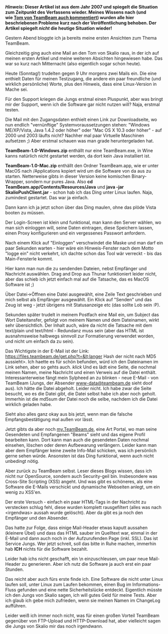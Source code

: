 <html><body><strong><em>Hinweis</em>: Dieser Artikel ist aus dem Jahr 2007 und spiegelt die Situation zum Zeitpunkt des Verfassens wieder. Meines Wissens nach (und wie <a href="/2007/08/teambeam_sicher_noch_nicht/#comment-95">Tom von TeamBeam auch kommentiert</a>) wurden alle hier beschriebenen Probleme kurz nach der Veröffentlichung behoben. Der Artikel spiegelt <em>nicht</em> die heutige Situation wieder!</strong>

Gestern Abend bloggte ich ja bereits meine ersten Ansichten zum Thema TeamBeam.

Gleichzeitig ging auch eine Mail an den Tom von Skalio raus, in der ich auf meinen ersten Artikel und meine weiteren Absichten hingewiesen habe. Das war so kurz nach Mitternacht (also eigentlich sogar schon heute).

Heute (Sonntag!) trudelten gegen 9 Uhr morgens zwei Mails ein. Die eine enthielt Daten für meinen Testzugang, die andere ein paar freundliche (und wirklich persönliche) Worte, plus den Hinweis, dass eine Linux-Version in Mache sei.

Für den Support kriegen die Jungs erstmal einen Pluspunkt, aber was bringt mir der Support, wenn ich die Software gar nicht nutzen will? Naja, erstmal testen.

Die Mail mit den Zugangsdaten enthielt einen Link zur Downloadseite, wo nun endlich "vernünftige" Systemvoraussetzungen stehen: "Windows ME/XP/Vista, Java 1.4.2 oder höher" oder "Mac OS X 10.3 oder höher" - auf 2000 und 2003 läufts nicht? Nachher mal paar Virtuelle Maschinen aufsetzen ;) Aber erstmal schauen was man grade heruntergeladen hat.

<strong>TeamBeam-1.0-Windows.zip</strong> enthällt nur eine TeamBeam.exe, in Wine kanns natürlich nicht gestartet werden, da dort kein Java installiert ist.

<strong>TeamBeam-1.0-Mac.zip</strong> enthällt den Ordner TeamBeam.app, wie er unter MacOS nach /Applications kopiert wird um die Software von da aus zu starten. Netterweise gibts in dieser Version keine komischen Binary-Wrapper, sondern nur pures Java. Also <strong>cd TeamBeam.app/Contents/Resources/Java</strong> und <strong>java -jar SkalioPushClient.jar</strong> - schon hab ich das Ding unter Linux laufen. Naja, zumindest gestartet. Das war ja einfach.

Dann kann ich ja jetzt schon über das Ding maulen, ohne das plöde Vista booten zu müssen.

Der Login-Screen ist klein und funktional, man kann den Server wählen, wo man sich einloggen will, seine Daten eintragen, diese Speichern lassen, einen Proxy konfigurieren und ein vergessenes Passwort anfordern.

Nach einem Klick auf "Einloggen" verschwindet die Maske und man darf ein paar Sekunden warten - hier wäre ein Hinweis-Fenster nach dem Motto "logge ein" nicht verkehrt, ich dachte schon das Tool wär verreckt - bis das Main-Fensterle kommt.

Hier kann man nun die zu sendenden Dateien, nebst Empfänger und Nachricht auswählen. Drag and Drop aus Thunar funktioniert leider nicht, aber das schieb ich jetzt einfach mal auf die Tatsache, das es MacOS Software ist ;)

Über Datei-&gt;Öffnen eine Datei ausgewählt, eine Zeile Text geschrieben und mich selbst als Empfänger ausgewählt. Ein Klick auf "Senden" und das Zeug ist weg - jetzt übrigens mit Statusanzeige etc (das sollte Lob sein :P).

Sekunden später trudelt in meinem Postfach eine Mail ein, um Subject das Wort Dateitansfer, gefolgt von meinem Namen und dem Dateinamen, wirkt sehr übersichtlich. Der Inhalt auch, wäre da nicht die Tatsache mit dem text/plain und text/html - Redundanz muss sein (aber das HTML ist ausnahmsweise halbwegs sinnvoll zur Formatierung verwendet worden, und nicht um einfach da zu sein).

Das Wichtigste in der E-Mail ist der Link: https://files.teambeam.de/get.php?t=&lt;langer Hash der nicht nach MD5 aussieht&gt;. Ich haette es für schön befunden, würd ich den Dateinamen im Link sehen, aber so gehts auch. *klick* Und es lädt eine Seite, die nochmal meinen Namen, meine Nachricht und einen Verweis auf die Datei enthält. Interessanterweise fängt mein Sylpheed an zu blinken - neue E-Mail - von TeamBeam (Jungs, der Absender www-data@teambeam.de sieht doof aus). Ich hätte die Datei abgeholt. Leider nicht. Ich habe zwar die Seite besucht, wo es die Datei gibt, die Datei selbst habe ich aber noch geholt. Immerhin ist die md5sum der Datei noch die selbe, nachdem ich die Datei wirklich geladen habe.

Sieht also alles ganz okay aus bis jetzt, wenn man die falsche Empfangsbestätigung mal außen vor lässt.

Jetzt gibts da aber noch <a href="https://my.teambeam.de/" target="_blank">my.TeamBeam.de</a>, eine Art Portal, wo man seine Gesendeten und Empfangenen "Beams" sieht und das eigene Profil bearbeiten kann. Dort kann man auch die gesendeten Daten nochmal einsehen, löschen oder deren Aufbewarung verlängern. Leider kann man aber dem Empfänger keine zweite Info-Mail schicken, was ich persönlich gerne sehen würde. Ansonsten ist das Ding funktional, wenn auch nicht unbedingt nötig.

Aber zurück zu TeamBeam selbst. Leser dieses Blogs wissen, dass ich nicht nur OpenSource, sondern auch Security-geil bin. Insbesondere was Cross-Site Scripting (XSS) angeht. Und was gibt es schöneres, als eine Software die E-Mails verschickt und dynamische Webseiten anlegt, um ein wenig zu XSS'en.

Der erste Versuch - einfach ein paar HTML-Tags in der Nachricht zu verstecken schlug fehl, diese wurden komplett rausgefiltert (alles was nach &lt;irgendwas&gt; aussah wurde gelöscht). Aber da gibt es ja noch den Empfänger und den Absender.

Das hatte zur Folge, dass einige Mail-Header etwas kaputt aussahen (kleinere Übel) und dass das HTML sauber im Quelltext war, einmal in der E-Mail und dann auch noch in der Aufzurufenden Page (inkl. SSL). Das ist Service Jungs. Wer jetzt schreit, soll das bitte in Ruhe machen, immerhin hab <strong>ICH</strong> nichts für die Software bezahlt.

Leider hab ichs nicht geschafft, ein \n einzuschleusen, um paar neue Mail-Header zu generieren. Aber ich nutz die Software ja auch erst ein paar Stunden.

Das reicht aber auch fürs erste finde ich. Eine Software die nicht unter Linux laufen soll, unter Linux zum Laufen bekommen, einen Bug im Informations-Fluss gefunden und eine nette Sicherheitslücke entdeckt. Eigentlich müsste ich den Jungs von Skalio sagen, ich will gutes Geld für meine Tests. Aber ich glaub ich gebe mich zufrieden, wenn sie meinen Namen im ChangeLog aufführen.

Leider weiß ich immer noch nicht, was für einen großen Vorteil TeamBeam gegenüber von FTP-Upload und HTTP-Download hat, aber vielleicht sagen die Jungs von Skalio mir das noch irgendwann.</body></html>
